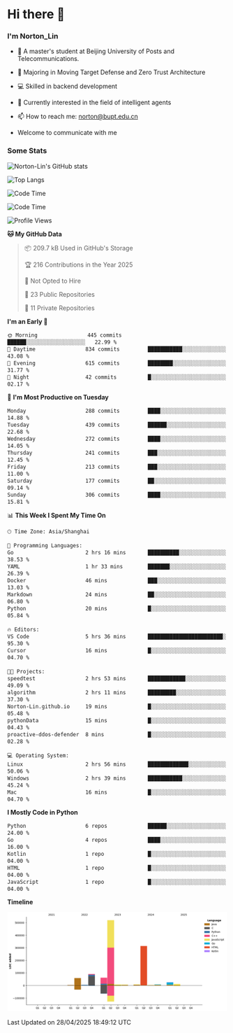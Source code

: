 
# Hi there 👋

### I'm Norton_Lin
- 🏫 A master's student at Beijing University of Posts and Telecommunications.
- 🌱 Majoring in Moving Target Defense and Zero Trust Architecture
- 💻 Skilled in backend development
- 🤖 Currently interested in the field of intelligent agents
- 📫 How to reach me: [norton@bupt.edu.cn](mailto:norton@bupt.edu.cn)

- Welcome to communicate with me

### Some Stats
![Norton-Lin's GitHub stats](https://github-readme-stats.vercel.app/api?username=Norton-Lin&count_private=true&show_icons=true&theme=radical)

![Top Langs](https://github-readme-stats.vercel.app/api/top-langs/?username=Norton-Lin&langs_count=10&layout=compact)

![Code Time](https://github-readme-stats.vercel.app/api/wakatime?username=Norton_Lin)

<!--START_SECTION:waka-->
![Code Time](http://img.shields.io/badge/Code%20Time-962%20hrs%205%20mins-blue)

![Profile Views](http://img.shields.io/badge/Profile%20Views-4-blue)

**🐱 My GitHub Data** 

> 📦 209.7 kB Used in GitHub's Storage 
 > 
> 🏆 216 Contributions in the Year 2025
 > 
> 🚫 Not Opted to Hire
 > 
> 📜 23 Public Repositories 
 > 
> 🔑 11 Private Repositories 
 > 
**I'm an Early 🐤** 

```text
🌞 Morning                445 commits         ██████░░░░░░░░░░░░░░░░░░░   22.99 % 
🌆 Daytime                834 commits         ███████████░░░░░░░░░░░░░░   43.08 % 
🌃 Evening                615 commits         ████████░░░░░░░░░░░░░░░░░   31.77 % 
🌙 Night                  42 commits          █░░░░░░░░░░░░░░░░░░░░░░░░   02.17 % 
```
📅 **I'm Most Productive on Tuesday** 

```text
Monday                   288 commits         ████░░░░░░░░░░░░░░░░░░░░░   14.88 % 
Tuesday                  439 commits         ██████░░░░░░░░░░░░░░░░░░░   22.68 % 
Wednesday                272 commits         ████░░░░░░░░░░░░░░░░░░░░░   14.05 % 
Thursday                 241 commits         ███░░░░░░░░░░░░░░░░░░░░░░   12.45 % 
Friday                   213 commits         ███░░░░░░░░░░░░░░░░░░░░░░   11.00 % 
Saturday                 177 commits         ██░░░░░░░░░░░░░░░░░░░░░░░   09.14 % 
Sunday                   306 commits         ████░░░░░░░░░░░░░░░░░░░░░   15.81 % 
```


📊 **This Week I Spent My Time On** 

```text
🕑︎ Time Zone: Asia/Shanghai

💬 Programming Languages: 
Go                       2 hrs 16 mins       ██████████░░░░░░░░░░░░░░░   38.53 % 
YAML                     1 hr 33 mins        ███████░░░░░░░░░░░░░░░░░░   26.39 % 
Docker                   46 mins             ███░░░░░░░░░░░░░░░░░░░░░░   13.03 % 
Markdown                 24 mins             ██░░░░░░░░░░░░░░░░░░░░░░░   06.80 % 
Python                   20 mins             █░░░░░░░░░░░░░░░░░░░░░░░░   05.84 % 

🔥 Editors: 
VS Code                  5 hrs 36 mins       ████████████████████████░   95.30 % 
Cursor                   16 mins             █░░░░░░░░░░░░░░░░░░░░░░░░   04.70 % 

🐱‍💻 Projects: 
speedtest                2 hrs 53 mins       ████████████░░░░░░░░░░░░░   49.09 % 
algorithm                2 hrs 11 mins       █████████░░░░░░░░░░░░░░░░   37.30 % 
Norton-Lin.github.io     19 mins             █░░░░░░░░░░░░░░░░░░░░░░░░   05.48 % 
pythonData               15 mins             █░░░░░░░░░░░░░░░░░░░░░░░░   04.43 % 
proactive-ddos-defender  8 mins              █░░░░░░░░░░░░░░░░░░░░░░░░   02.28 % 

💻 Operating System: 
Linux                    2 hrs 56 mins       █████████████░░░░░░░░░░░░   50.06 % 
Windows                  2 hrs 39 mins       ███████████░░░░░░░░░░░░░░   45.24 % 
Mac                      16 mins             █░░░░░░░░░░░░░░░░░░░░░░░░   04.70 % 
```

**I Mostly Code in Python** 

```text
Python                   6 repos             ██████░░░░░░░░░░░░░░░░░░░   24.00 % 
Go                       4 repos             ████░░░░░░░░░░░░░░░░░░░░░   16.00 % 
Kotlin                   1 repo              █░░░░░░░░░░░░░░░░░░░░░░░░   04.00 % 
HTML                     1 repo              █░░░░░░░░░░░░░░░░░░░░░░░░   04.00 % 
JavaScript               1 repo              █░░░░░░░░░░░░░░░░░░░░░░░░   04.00 % 
```



**Timeline**

![Lines of Code chart](https://raw.githubusercontent.com/Norton-Lin/Norton-Lin/main/assets/bar_graph.png)


 Last Updated on 28/04/2025 18:49:12 UTC
<!--END_SECTION:waka-->
